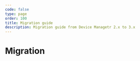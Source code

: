 ```yaml
---
code: false
type: page
order: 100
title: Migration guide
description: Migration guide from Device Managetr 2.x to 3.x
---
```


# Migration
